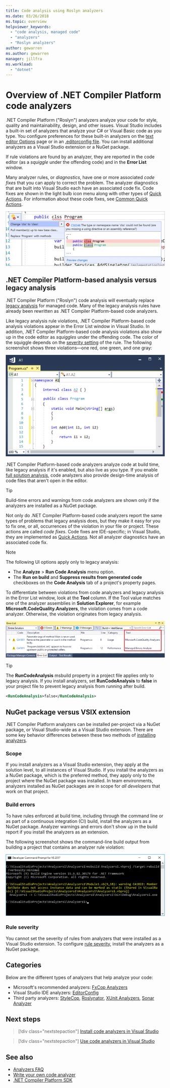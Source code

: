 ```yaml
---
title: Code analysis using Roslyn analyzers
ms.date: 03/26/2018
ms.topic: overview
helpviewer_keywords:
  - "code analysis, managed code"
  - "analyzers"
  - "Roslyn analyzers"
author: gewarren
ms.author: gewarren
manager: jillfra
ms.workload:
  - "dotnet"
---
```

# Overview of .NET Compiler Platform code analyzers

.NET Compiler Platform ("Roslyn") analyzers analyze your code for style, quality and maintainability, design, and other issues. Visual Studio includes a built-in set of analyzers that analyze your C# or Visual Basic code as you type. You configure preferences for these built-in analyzers on the [text editor Options](../ide/code-styles-and-code-cleanup.md) page or in an [.editorconfig file](../ide/editorconfig-code-style-settings-reference.md). You can install additional analyzers as a Visual Studio extension or a NuGet package.

If rule violations are found by an analyzer, they are reported in the code editor (as a *squiggle* under the offending code) and in the **Error List** window.

Many analyzer rules, or *diagnostics*, have one or more associated *code fixes* that you can apply to correct the problem. The analyzer diagnostics that are built into Visual Studio each have an associated code fix. Code fixes are shown in the light bulb icon menu along with other types of [Quick Actions](../ide/quick-actions.md). For information about these code fixes, see [Common Quick Actions](../ide/common-quick-actions.md).

![Analyzer violation and Quick Action code fix](../code-quality/media/built-in-analyzer-code-fix.png)

## .NET Compiler Platform-based analysis versus legacy analysis

.NET Compiler Platform ("Roslyn") code analysis will eventually replace [legacy analysis](../code-quality/code-analysis-for-managed-code-overview.md) for managed code. Many of the legacy analysis rules have already been rewritten as .NET Compiler Platform-based code analyzers.

Like legacy analysis rule violations, .NET Compiler Platform-based code analysis violations appear in the Error List window in Visual Studio. In addition, .NET Compiler Platform-based code analysis violations also show up in the code editor as *squiggles* under the offending code. The color of the squiggle depends on the [severity setting](../code-quality/use-roslyn-analyzers.md#rule-severity) of the rule. The following screenshot shows three violations&mdash;one red, one green, and one gray:

![Squiggles in the code editor](media/diagnostics-severity-colors.png)

.NET Compiler Platform-based code analyzers analyze code at build time, like legacy analysis if it's enabled, but also live as you type. If you enable [full solution analysis](../code-quality/how-to-enable-and-disable-full-solution-analysis-for-managed-code.md#toggle-full-solution-analysis), code analyzers also provide design-time analysis of code files that aren't open in the editor.

> [!TIP]
> Build-time errors and warnings from code analyzers are shown only if the analyzers are installed as a NuGet package.

Not only do .NET Compiler Platform-based code analyzers report the same types of problems that legacy analysis does, but they make it easy for you to fix one, or all, occurrences of the violation in your file or project. These actions are called *code fixes*. Code fixes are IDE-specific; in Visual Studio, they are implemented as [Quick Actions](../ide/quick-actions.md). Not all analyzer diagnostics have an associated code fix.

> [!NOTE]
> The following UI options apply only to legacy analysis:
>
> - The **Analyze** > **Run Code Analysis** menu option.
> - The **Run on build** and **Suppress results from generated code** checkboxes on the **Code Analysis** tab of a project's property pages.

To differentiate between violations from code analyzers and legacy analysis in the Error List window, look at the **Tool** column. If the Tool value matches one of the analyzer assemblies in **Solution Explorer**, for example **Microsoft.CodeQuality.Analyzers**, the violation comes from a code analyzer. Otherwise, the violation originates from legacy analysis.

![Tool column in Error List](media/code-analysis-tool-in-error-list.png)

> [!TIP]
> The **RunCodeAnalysis** msbuild property in a project file applies only to legacy analysis. If you install analyzers, set **RunCodeAnalysis** to **false** in your project file to prevent legacy analysis from running after build.
>
> ```xml
> <RunCodeAnalysis>false</RunCodeAnalysis>
> ```

## NuGet package versus VSIX extension

.NET Compiler Platform analyzers can be installed per-project via a NuGet package, or Visual Studio-wide as a Visual Studio extension. There are some key behavior differences between these two methods of [installing analyzers](../code-quality/install-roslyn-analyzers.md).

### Scope

If you install analyzers as a Visual Studio extension, they apply at the solution level, to all instances of Visual Studio. If you install the analyzers as a NuGet package, which is the preferred method, they apply only to the project where the NuGet package was installed. In team environments, analyzers installed as NuGet packages are in scope for *all developers* that work on that project.

### Build errors

To have rules enforced at build time, including through the command line or as part of a continuous integration (CI) build, install the analyzers as a NuGet package. Analyzer warnings and errors don't show up in the build report if you install the analyzers as an extension.

The following screenshot shows the command-line build output from building a project that contains an analyzer rule violation:

![MSBuild output with rule violation](media/command-line-build-analyzers.png)

### Rule severity

You cannot set the severity of rules from analyzers that were installed as a Visual Studio extension. To configure [rule severity](../code-quality/use-roslyn-analyzers.md#rule-severity), install the analyzers as a NuGet package.

## Categories

Below are the different types of analyzers that help analyze your code:

- Microsoft's recommended analyzers: [FxCop Analyzers](../code-quality/fxcop-analyzers.yml)
- Visual Studio IDE analyzers: [EditorConfig](../ide/code-styles-and-code-cleanup.md)
- Third party analyzers: [StyleCop](https://www.nuget.org/packages/StyleCop.Analyzers/), [Roslynator](https://www.nuget.org/packages/Roslynator/), [XUnit Analyzers](https://www.nuget.org/packages/xunit.analyzers/), [Sonar Analyzer](https://www.nuget.org/packages/SonarAnalyzer.CSharp/)

## Next steps

> [!div class="nextstepaction"]
> [Install code analyzers in Visual Studio](../code-quality/install-roslyn-analyzers.md)

> [!div class="nextstepaction"]
> [Use code analyzers in Visual Studio](../code-quality/use-roslyn-analyzers.md)

## See also

- [Analyzers FAQ](analyzers-faq.md)
- [Write your own code analyzer](../extensibility/getting-started-with-roslyn-analyzers.md)
- [.NET Compiler Platform SDK](/dotnet/csharp/roslyn-sdk/)
